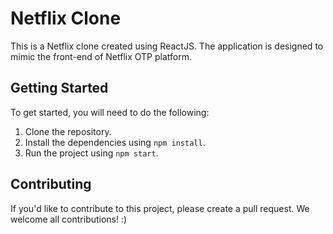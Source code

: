 # Netflix Clone

This is a Netflix clone created using ReactJS. The application is designed to mimic the front-end of Netflix OTP platform.

## Getting Started
To get started, you will need to do the following:

1. Clone the repository.
2. Install the dependencies using ```npm install```.
3. Run the project using  ```npm start```.

## Contributing
If you'd like to contribute to this project, please create a pull request. We welcome all contributions! :)
